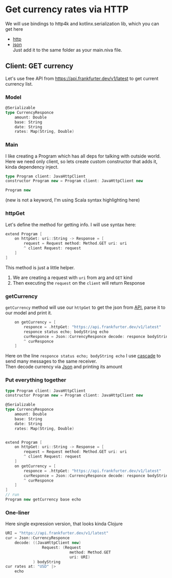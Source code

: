 # Get currency rates via HTTP

We will use bindings to http4k and kotlinx.serialization lib, which you can get here  
- [http](https://github.com/gavr123456789/bazar/blob/main/Bindings/Net/http.bind.niva)  
- [json](https://github.com/gavr123456789/bazar/blob/main/Bindings/JSON/kotlinx.serialization.json.bind.niva)  
Just add it to the same folder as your main.niva file.  

## Client: GET currency

Let's use free API from https://api.frankfurter.dev/v1/latest to get current currency list.  

### Model

```Scala
@Serializable
type CurrencyResponce 
    amount: Double
    base: String
    date: String
    rates: Map(String, Double)
```

### Main 
I like creating a Program which has all deps for talking with outside world.  
Here we need only client, so lets create custom constructor that adds it, kinda dependency inject.
```Scala
type Program client: JavaHttpClient
constructor Program new = Program client: JavaHttpClient new 

Program new
```
(new is not a keyword, I'm using Scala syntax highlighting here)

### httpGet

Let's define the method for getting info. I will use [](Message-Declaration.md#extend) syntax here:

```Scala
extend Program [
    on httpGet: uri::String -> Response = [
        request = Request method: Method.GET uri: uri
        ^ client Request: request
    ]
]
```
This method is just a little helper.  
1) We are creating a request with `uri` from arg and `GET` kind
2) Then executing the `request` on the `client` will return Response

### getCurrency
`getCurrency` method will use our `httpGet` to get the json from [API](https://api.frankfurter.dev/v1/latest), 
parse it to our model and print it.
```Scala
    on getCurrency = [
        responce = .httpGet: "https://api.frankfurter.dev/v1/latest"
        responce status echo; bodyString echo
        curResponce = Json::CurrencyResponce decode: responce bodyString
        ^ curResponce
    ]
```
Here on the line `responce status echo; bodyString echo` I use [cascade](Pipes-and-Cascades.md#cascades) to send many 
messages to the same receiver.  
Then decode currency via [Json](https://github.com/gavr123456789/bazar/tree/main/Bindings/JSON) and printing its amount

### Put everything together
```Scala
type Program client: JavaHttpClient
constructor Program new = Program client: JavaHttpClient new 

@Serializable
type CurrencyResponce 
    amount: Double
    base: String
    date: String
    rates: Map(String, Double)


extend Program [
    on httpGet: uri::String -> Response = [
        request = Request method: Method.GET uri: uri
        ^ client Request: request
    ]
    on getCurrency = [
        responce = .httpGet: "https://api.frankfurter.dev/v1/latest"
        curResponce = Json::CurrencyResponce decode: responce bodyString
        ^ curResponce
    ]
]
// run
Program new getCurrency base echo
```
### One-liner
Here single expression version, that looks kinda Clojure

```Scala
URI = "https://api.frankfurter.dev/v1/latest"
cur = Json::CurrencyResponce 
    decode: ((JavaHttpClient new) 
                Request: (Request 
                            method: Method.GET 
                            uri: URI)
            ) bodyString
cur rates at: "USD" |> 
    echo
```

